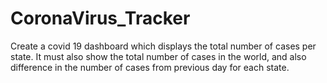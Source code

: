 # CoronaVirus_Tracker

Create a covid 19 dashboard which displays the total number of cases per state. 
It must also show the total number of cases in the world, and also difference in the number of cases from previous day for each state.

